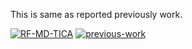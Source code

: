 

This is same as reported previously work.

[![RF-MD-TICA](https://img.shields.io/badge/RF-MD-TICA-darkgreen?style=for-the-badge)](https://github.com/navjeet0211/rf-tica-md)
[![previous-work](https://img.shields.io/badge/previous-work-gray?style=for-the-badge)](https://pubs.acs.org/doi/full/10.1021/acs.jctc.2c00932)
